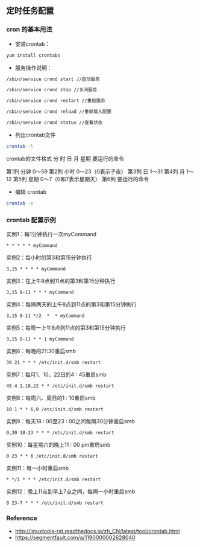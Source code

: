## 定时任务配置

### cron 的基本用法

- 安装crontab：

```bash
yum install crontabs
```

- 服务操作说明：

```bash
/sbin/service crond start //启动服务

/sbin/service crond stop //关闭服务

/sbin/service crond restart //重启服务

/sbin/service crond reload //重新载入配置

/sbin/service crond status //查看状态

```

- 列出crontab文件

```bash
crontab -l
```

crontab的文件格式
分 时 日 月 星期 要运行的命令

第1列 分钟 0～59
第2列 小时 0～23（0表示子夜）
第3列 日 1～31
第4列 月 1～12
第5列 星期 0～7（0和7表示星期天）
第6列 要运行的命令

- 编辑 crontab 

```bash
crontab -e
```

### crontab 配置示例

实例1：每1分钟执行一次myCommand

`* * * * * myCommand`

实例2：每小时的第3和第15分钟执行

`3,15 * * * * myCommand`

实例3：在上午8点到11点的第3和第15分钟执行

`3,15 8-11 * * * myCommand`

实例4：每隔两天的上午8点到11点的第3和第15分钟执行

`3,15 8-11 */2  *  * myCommand`

实例5：每周一上午8点到11点的第3和第15分钟执行

`3,15 8-11 * * 1 myCommand`

实例6：每晚的21:30重启smb

`30 21 * * * /etc/init.d/smb restart`

实例7：每月1、10、22日的4 : 45重启smb

`45 4 1,10,22 * * /etc/init.d/smb restart`

实例8：每周六、周日的1 : 10重启smb

`10 1 * * 6,0 /etc/init.d/smb restart`

实例9：每天18 : 00至23 : 00之间每隔30分钟重启smb

`0,30 18-23 * * * /etc/init.d/smb restart`

实例10：每星期六的晚上11 : 00 pm重启smb

`0 23 * * 6 /etc/init.d/smb restart`

实例11：每一小时重启smb

`* */1 * * * /etc/init.d/smb restart`

实例12：晚上11点到早上7点之间，每隔一小时重启smb

`0 23-7 * * * /etc/init.d/smb restart`

### Reference 

* http://linuxtools-rst.readthedocs.io/zh_CN/latest/tool/crontab.html
* https://segmentfault.com/a/1190000002628040
